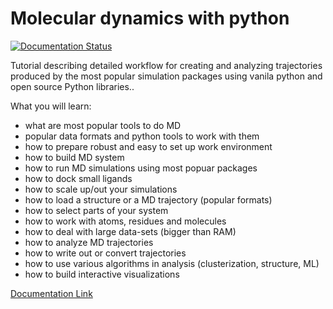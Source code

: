# Molecular dynamics with python

[![Documentation Status](https://readthedocs.org/projects/md-how-to/badge/?version=latest)](http://md-how-to.readthedocs.io/en/latest/?badge=latest)

Tutorial describing detailed workflow for creating and analyzing trajectories produced by the most popular simulation packages using vanila python and open source Python libraries..

What you will learn:

* what are most popular tools to do MD
* popular data formats and python tools to work with them
* how to prepare robust and easy to set up work environment
* how to build MD system
* how to run MD simulations using most popuar packages
* how to dock small ligands
* how to scale up/out your simulations
* how to load a structure or a MD trajectory (popular formats)
* how to select parts of your system
* how to work with atoms, residues and molecules
* how to deal with large data-sets (bigger than RAM)
* how to analyze MD trajectories
* how to write out or convert trajectories
* how to use various algorithms in analysis (clusterization, structure, ML)
* how to build interactive visualizations


[Documentation Link](http://md-how-to.readthedocs.io/en/latest/)
